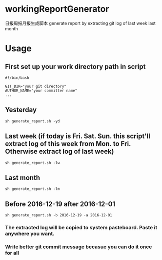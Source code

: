 # workingReportGenerator
日报周报月报生成脚本 generate report by extracting git log of last week last month

# Usage

## First set up your work directory path in script

```
#!/bin/bash

GIT_DIR="your git directory"
AUTHOR_NAME="your committer name"
...

```

## Yesterday

`sh generate_report.sh -yd`

## Last week (if today is Fri. Sat. Sun. this script'll extract log of this week from Mon. to Fri. Otherwise extract log of last week)

`sh generate_report.sh -lw`

## Last month

`sh generate_report.sh -lm`

## Before 2016-12-19 after 2016-12-01

`sh generate_report.sh -b 2016-12-19 -a 2016-12-01`

### The extracted log will be copied to system pasteboard. Paste it anywhere you want.

### Write better git commit message becasue you can do it once for all